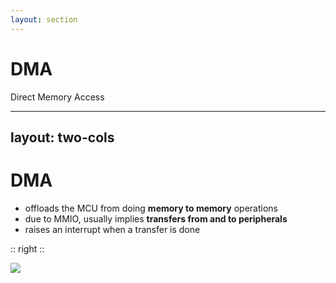 ```yaml
---
layout: section
---
```

# DMA
Direct Memory Access

---
layout: two-cols
---
# DMA

<style>
.two-columns {
    grid-template-columns: 3fr 4fr;
}
</style>

- offloads the MCU from doing **memory to memory** operations
- due to MMIO, usually implies **transfers from and to peripherals**
- raises an interrupt when a transfer is done

:: right ::

<img src="/dma/dma.svg" class="rounded">